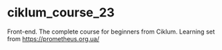 # ciklum_course_23
Front-end. The complete course for beginners from Ciklum. Learning set from https://prometheus.org.ua/
